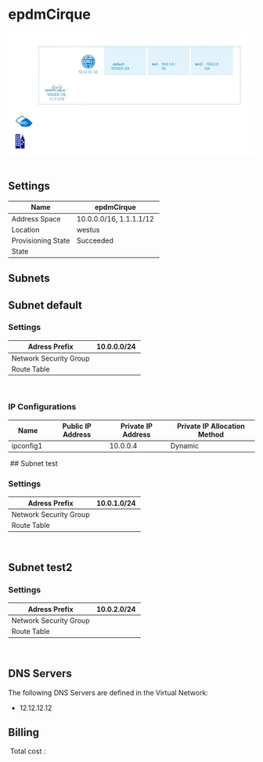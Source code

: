 # epdmCirque
![Cloudockit](../assets/3c83fae71c4149d5a356e72b8748f240.jpg) 
## Settings


| Name | epdmCirque  |
| --- | --- |
| Address Space | 10.0.0.0/16, 1.1.1.1/12  |
| Location | westus  |
| Provisioning State | Succeeded  |
| State |   |



## Subnets

## Subnet default

### Settings


| Adress Prefix | 10.0.0.0/24  |
| --- | --- |
| Network Security Group |   |
| Route Table |   |

 
### IP Configurations


| Name | Public IP Address | Private IP Address | Private IP Allocation Method |
| --- | --- | --- | --- |
| ipconfig1  |   | 10.0.0.4  | Dynamic  |
 ## Subnet test

### Settings


| Adress Prefix | 10.0.1.0/24  |
| --- | --- |
| Network Security Group |   |
| Route Table |   |

 
## Subnet test2

### Settings


| Adress Prefix | 10.0.2.0/24  |
| --- | --- |
| Network Security Group |   |
| Route Table |   |

 


## DNS Servers
The following DNS Servers are defined in the Virtual Network:
- 12.12.12.12







## Billing
 Total cost : 

